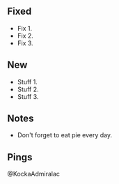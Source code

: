 ## Fixed
- Fix 1.
- Fix 2.
- Fix 3.

## New
- Stuff 1.
- Stuff 2.
- Stuff 3.

## Notes
- Don't forget to eat pie every day.

## Pings
@KockaAdmiralac
